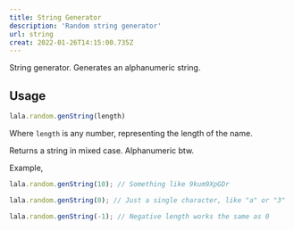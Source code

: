 ```yaml
---
title: String Generator
description: 'Random string generator'
url: string
creat: 2022-01-26T14:15:00.735Z
---
```



String generator. Generates an alphanumeric string.


## Usage
```js
lala.random.genString(length)
```
Where `length` is any number, representing the length of the name.

Returns a string in mixed case. Alphanumeric btw.

Example,
```js
lala.random.genString(10); // Something like 9kum9XpGDr

lala.random.genString(0); // Just a single character, like "a" or "3"

lala.random.genString(-1); // Negative length works the same as 0
```

